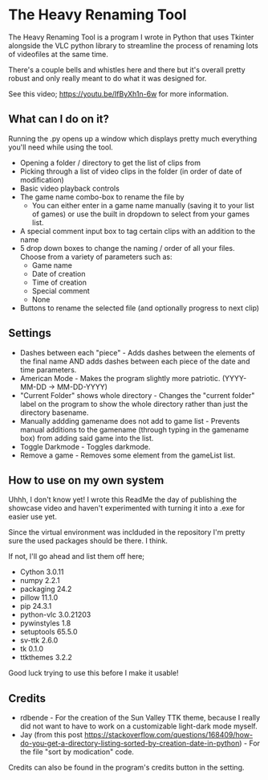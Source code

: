 
# The Heavy Renaming Tool

The Heavy Renaming Tool is a program I wrote in Python that uses Tkinter alongside the VLC python library to streamline the process of renaming lots of videofiles at the same time.

There's a couple bells and whistles here and there but it's overall pretty robust and only really meant to do what it was designed for.

See this video; https://youtu.be/IfByXh1n-6w for more information.


## What can I do on it?

Running the .py opens up a window which displays pretty much everything you'll need while using the tool.

- Opening a folder / directory to get the list of clips from
- Picking through a list of video clips in the folder (in order of date of modification)
- Basic video playback controls
- The game name combo-box to rename the file by 
    - You can either enter in a game name manually (saving it to your list of games) or use the built in dropdown to select from your games list. 
- A special comment input box to tag certain clips with an addition to the name
- 5 drop down boxes to change the naming  / order of all your files. Choose from a variety of parameters such as:
    - Game name
    - Date of creation
    - Time of creation
    - Special comment
    - None
- Buttons to rename the selected file (and optionally progress to next clip)

## Settings

- Dashes between each "piece" - Adds dashes between the elements of the final name AND adds dashes between each piece of the date and time parameters.
- American Mode - Makes the program slightly more patriotic. (YYYY-MM-DD -> MM-DD-YYYY)
- "Current Folder" shows whole directory - Changes the "current folder" label on the program to show the whole directory rather than just the directory basename.
- Manually addding gamename does not add to game list - Prevents manual additions to the gamename (through typing in the gamename box) from adding said game into the list.
- Toggle Darkmode - Toggles darkmode.
- Remove a game - Removes some element from the gameList list.


## How to use on my own system

Uhhh, I don\'t know yet!
I wrote this ReadMe the day of publishing the showcase video and haven't experimented with turning it into a .exe for easier use yet.

Since the virtual environment was inclduded in the repository I'm pretty sure the used packages should be there. I think.

If not, I'll go ahead and list them off here;
- Cython      3.0.11
- numpy       2.2.1
- packaging   24.2
- pillow      11.1.0
- pip         24.3.1
- python-vlc  3.0.21203
- pywinstyles 1.8
- setuptools  65.5.0
- sv-ttk      2.6.0
- tk          0.1.0
- ttkthemes   3.2.2

Good luck trying to use this before I make it usable!

## Credits


- rdbende - For the creation of the Sun Valley TTK theme, because I really did not want to have to work on a customizable light-dark mode myself.
- Jay (from this post https://stackoverflow.com/questions/168409/how-do-you-get-a-directory-listing-sorted-by-creation-date-in-python) - For the file "sort by modication" code.

Credits can also be found in the program's credits button in the setting.







